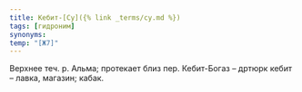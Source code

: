 ```yaml
---
title: Кебит-[Су]({% link _terms/су.md %})
tags: [гидроним]
synonyms:
temp: "[Ж7]"
---
```


Верхнее теч. р. Альма; протекает близ пер. Кебит-Богаз – дртюрк кебит – лавка,
магазин; кабак.
